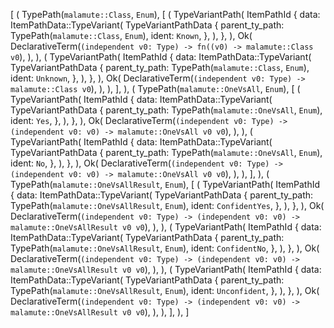 [
    (
        TypePath(`malamute::Class`, `Enum`),
        [
            (
                TypeVariantPath(
                    ItemPathId {
                        data: ItemPathData::TypeVariant(
                            TypeVariantPathData {
                                parent_ty_path: TypePath(`malamute::Class`, `Enum`),
                                ident: `Known`,
                            },
                        ),
                    },
                ),
                Ok(
                    DeclarativeTerm(`(independent v0: Type) -> fn((v0) -> malamute::Class v0`),
                ),
            ),
            (
                TypeVariantPath(
                    ItemPathId {
                        data: ItemPathData::TypeVariant(
                            TypeVariantPathData {
                                parent_ty_path: TypePath(`malamute::Class`, `Enum`),
                                ident: `Unknown`,
                            },
                        ),
                    },
                ),
                Ok(
                    DeclarativeTerm(`(independent v0: Type) -> malamute::Class v0`),
                ),
            ),
        ],
    ),
    (
        TypePath(`malamute::OneVsAll`, `Enum`),
        [
            (
                TypeVariantPath(
                    ItemPathId {
                        data: ItemPathData::TypeVariant(
                            TypeVariantPathData {
                                parent_ty_path: TypePath(`malamute::OneVsAll`, `Enum`),
                                ident: `Yes`,
                            },
                        ),
                    },
                ),
                Ok(
                    DeclarativeTerm(`(independent v0: Type) -> (independent v0: v0) -> malamute::OneVsAll v0 v0`),
                ),
            ),
            (
                TypeVariantPath(
                    ItemPathId {
                        data: ItemPathData::TypeVariant(
                            TypeVariantPathData {
                                parent_ty_path: TypePath(`malamute::OneVsAll`, `Enum`),
                                ident: `No`,
                            },
                        ),
                    },
                ),
                Ok(
                    DeclarativeTerm(`(independent v0: Type) -> (independent v0: v0) -> malamute::OneVsAll v0 v0`),
                ),
            ),
        ],
    ),
    (
        TypePath(`malamute::OneVsAllResult`, `Enum`),
        [
            (
                TypeVariantPath(
                    ItemPathId {
                        data: ItemPathData::TypeVariant(
                            TypeVariantPathData {
                                parent_ty_path: TypePath(`malamute::OneVsAllResult`, `Enum`),
                                ident: `ConfidentYes`,
                            },
                        ),
                    },
                ),
                Ok(
                    DeclarativeTerm(`(independent v0: Type) -> (independent v0: v0) -> malamute::OneVsAllResult v0 v0`),
                ),
            ),
            (
                TypeVariantPath(
                    ItemPathId {
                        data: ItemPathData::TypeVariant(
                            TypeVariantPathData {
                                parent_ty_path: TypePath(`malamute::OneVsAllResult`, `Enum`),
                                ident: `ConfidentNo`,
                            },
                        ),
                    },
                ),
                Ok(
                    DeclarativeTerm(`(independent v0: Type) -> (independent v0: v0) -> malamute::OneVsAllResult v0 v0`),
                ),
            ),
            (
                TypeVariantPath(
                    ItemPathId {
                        data: ItemPathData::TypeVariant(
                            TypeVariantPathData {
                                parent_ty_path: TypePath(`malamute::OneVsAllResult`, `Enum`),
                                ident: `Unconfident`,
                            },
                        ),
                    },
                ),
                Ok(
                    DeclarativeTerm(`(independent v0: Type) -> (independent v0: v0) -> malamute::OneVsAllResult v0 v0`),
                ),
            ),
        ],
    ),
]